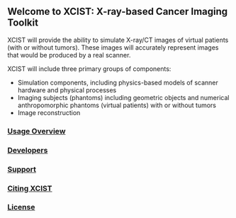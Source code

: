 ## Welcome to XCIST: X-ray-based Cancer Imaging Toolkit

XCIST will provide the ability to simulate X-ray/CT images of virtual patients (with or without tumors). These images will accurately represent images that would be produced by a real scanner.

XCIST will include three primary groups of components:
- Simulation components, including physics-based models of scanner hardware and physical processes
- Imaging subjects (phantoms) including geometric objects and numerical anthropomorphic phantoms (virtual patients) with or without tumors
- Image reconstruction

### [Usage Overview](https://github.com/xcist/github.io/UsageOverview.md)

### [Developers](https://github.com/xcist/github.io/Developers.md)

### [Support](https://github.com/xcist/github.io/Supports.md)

### [Citing XCIST](https://github.com/xcist/github.io/CitingXCIST.md)

### [License](https://github.com/xcist/code/blob/master/License.md)
